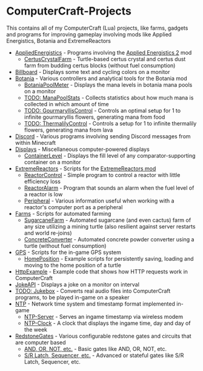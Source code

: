 # ComputerCraft-Projects
This contains all of my ComputerCraft (Lua) projects, like farms, gadgets and programs for improving gameplay involving mods like Applied Energistics, Botania and ExtremeReactors

- [AppliedEnergistics](./AppliedEnergistics/) - Programs involving the [Applied Energistics 2](https://modrinth.com/mod/ae2) mod
    - [CertusCrystalFarm](./AppliedEnergistics/CertusCrystalFarm/) - Turtle-based certus crystal and certus dust farm from budding certus blocks (without fuel consumption)
- [Billboard](./Billboard/) - Displays some text and cycling colors on a monitor
- [Botania](./Botania/) - Various controllers and analytical tools for the Botania mod
    - [BotaniaPoolMeter](https://github.com/Sv443/Botania-Pool-Meter_ComputerCraft) - Displays the mana levels in botania mana pools on a monitor
    - [TODO: ManaPoolStats](./Botania/ManaPoolStats/) - Collects statistics about how much mana is collected in which amount of time
    - [TODO: GourmaryllisControl](./Botania/GourmaryllisControl/) - Controls an optimal setup for 1 to infinite gourmaryllis flowers, generating mana from food
    - [TODO: ThermalilyControl](./Botania/ThermalilyControl/) - Controls a setup for 1 to infinite thermalily flowers, generating mana from lava
- [Discord](./Discord/) - Various programs involving sending Discord messages from within Minecraft
- [Displays](./Displays/) - Miscellaneous computer-powered displays
    - [ContainerLevel](./Displays/ContainerLevel/) - Displays the fill level of any comparator-supporting container on a monitor
- [ExtremeReactors](./ExtremeReactors/) - Scripts for the [ExtremeReactors mod](https://modrinth.com/mod/extreme-reactors)
    - [ReactorControl](./ExtremeReactors/ReactorControl/) - Simple program to control a reactor with little efficiency loss
    - [ReactorAlarm](./ExtremeReactors/ReactorAlarm/) - Program that sounds an alarm when the fuel level of a reactor is low
    - [Peripheral](./ExtremeReactors/Peripheral/) - Various information useful when working with a reactor's computer port as a peripheral
- [Farms](./Farms/) - Scripts for automated farming
    - [SugarcaneFarm](./Farms/SugarcaneFarm/) - Automated sugarcane (and even cactus) farm of any size utilizing a mining turtle (also resilient against server restarts and world re-joins)
    - [ConcreteConverter](./Farms/ConcreteConverter/) - Automated concrete powder converter using a turtle (without fuel consumption)
- [GPS](./GPS/) - Scripts for the in-game GPS system
    - [HomePosition](./GPS/HomePosition) - Example scripts for persistently saving, loading and moving to the home position of a turtle
- [HttpExample](https://github.com/Sv443/ComputerCraftHttpExample) - Example code that shows how HTTP requests work in ComputerCraft
- [JokeAPI](https://github.com/Sv443/JokeAPI_ComputerCraft) - Displays a joke on a monitor on interval
- [TODO: Jukebox](./Jukebox/) - Converts real audio files into ComputerCraft programs, to be played in-game on a speaker
- [NTP](./NTP/) - Network time system and timestamp format implemented in-game
    - [NTP-Server](./NTP/NTP-Server) - Serves an ingame timestamp via wireless modem
    - [NTP-Clock](./NTP/NTP-Clock) - A clock that displays the ingame time, day and day of the week
- [RedstoneGates](./RedstoneGates/) - Various configurable redstone gates and circuits that are computer based
    - [AND, OR, NOT, etc.](./RedstoneGates#basic-gates) - Basic gates like AND, OR, NOT, etc.
    - [S/R Latch, Sequencer, etc.](./RedstoneGates#advanced-gates) - Advanced or stateful gates like S/R Latch, Sequencer, etc.
